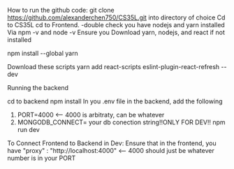 How to run the github code:
git clone https://github.com/alexanderchen750/CS35L.git
 into directory of choice
Cd to CS35L cd to Frontend.
-double check you have nodejs and yarn installed
 Via npm -v and node -v
Ensure you  Download yarn, nodejs, and react if not installed

npm install --global yarn

Download these scripts
yarn add react-scripts eslint-plugin-react-refresh --dev


Running the backend

cd to backend
npm install
In you .env file in the backend, add the following
1. PORT=4000 <-- 4000 is arbitraty, can be whatever
2. MONGODB_CONNECT= your db conection string!!ONLY FOR DEV!!
npm run dev

To Connect Frontend to Backend in Dev:
Ensure that in the frontend, you have "proxy" : "http://localhost:4000" <-- 4000 should just be whatever number is in your PORT


